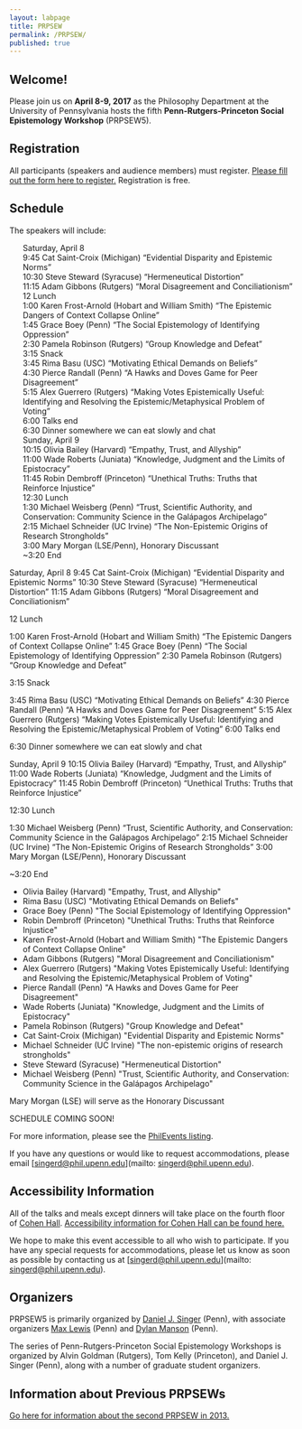```yaml
---
layout: labpage
title: PRPSEW
permalink: /PRPSEW/
published: true
---
```

## Welcome!

Please join us on **April 8-9, 2017** as the Philosophy Department at the University of Pennsylvania hosts the fifth **Penn-Rutgers-Princeton Social Epistemology Workshop** (PRPSEW5).

## Registration
All participants (speakers and audience members) must register.  [Please fill out the form here to register.](https://goo.gl/forms/cxecjVZsUFM4qkLi1)  Registration is free.

## Schedule

The speakers will include:


<ul style="list-style: none;">
	<li>Saturday, April 8</li>
	<li>9:45 Cat Saint-Croix (Michigan) “Evidential Disparity and Epistemic Norms”</li>
	<li>10:30 Steve Steward (Syracuse) “Hermeneutical Distortion”</li>
	<li>11:15 Adam Gibbons (Rutgers) “Moral Disagreement and Conciliationism”</li>
	<li></li>
	<li>12 Lunch</li>
	<li></li>
	<li>1:00 Karen Frost-Arnold (Hobart and William Smith) “The Epistemic Dangers of Context Collapse Online”</li>
	<li>1:45 Grace Boey (Penn) “The Social Epistemology of Identifying Oppression”</li>
	<li>2:30 Pamela Robinson (Rutgers) “Group Knowledge and Defeat”</li>
	<li></li>
	<li>3:15 Snack</li>
	<li></li>
	<li>3:45 Rima Basu (USC) “Motivating Ethical Demands on Beliefs”</li>
	<li>4:30 Pierce Randall (Penn) “A Hawks and Doves Game for Peer Disagreement”</li>
	<li>5:15 Alex Guerrero (Rutgers) “Making Votes Epistemically Useful: Identifying and Resolving the Epistemic/Metaphysical Problem of Voting”</li>
	<li>6:00 Talks end</li>
	<li></li>
	<li>6:30 Dinner somewhere we can eat slowly and chat</li>
	<li></li>
	<li>Sunday, April 9</li>
	<li>10:15 Olivia Bailey (Harvard) “Empathy, Trust, and Allyship”</li>
	<li>11:00 Wade Roberts (Juniata) “Knowledge, Judgment and the Limits of Epistocracy”</li>
	<li>11:45 Robin Dembroff (Princeton) “Unethical Truths: Truths that Reinforce Injustice”</li>
	<li></li>
	<li>12:30 Lunch</li>
	<li></li>
	<li>1:30 Michael Weisberg (Penn) “Trust, Scientific Authority, and Conservation: Community Science in the Galápagos Archipelago”</li>
	<li>2:15 Michael Schneider (UC Irvine) “The Non-Epistemic Origins of Research Strongholds”</li>
	<li>3:00 Mary Morgan (LSE/Penn), Honorary Discussant</li>
	<li></li>
	<li>~3:20 End</li>
</ul>



Saturday, April 8
9:45 Cat Saint-Croix (Michigan) “Evidential Disparity and Epistemic Norms”
10:30 Steve Steward (Syracuse) “Hermeneutical Distortion”
11:15 Adam Gibbons (Rutgers) “Moral Disagreement and Conciliationism”

12 Lunch

1:00 Karen Frost-Arnold (Hobart and William Smith) “The Epistemic Dangers of Context Collapse Online”
1:45 Grace Boey (Penn) “The Social Epistemology of Identifying Oppression”
2:30 Pamela Robinson (Rutgers) “Group Knowledge and Defeat”

3:15 Snack

3:45 Rima Basu (USC) “Motivating Ethical Demands on Beliefs”
4:30 Pierce Randall (Penn) “A Hawks and Doves Game for Peer Disagreement”
5:15 Alex Guerrero (Rutgers) “Making Votes Epistemically Useful: Identifying and Resolving the Epistemic/Metaphysical Problem of Voting”
6:00 Talks end

6:30 Dinner somewhere we can eat slowly and chat

Sunday, April 9
10:15 Olivia Bailey (Harvard) “Empathy, Trust, and Allyship”
11:00 Wade Roberts (Juniata) “Knowledge, Judgment and the Limits of Epistocracy”
11:45 Robin Dembroff (Princeton) “Unethical Truths: Truths that Reinforce Injustice”

12:30 Lunch

1:30 Michael Weisberg (Penn) “Trust, Scientific Authority, and Conservation: Community Science in the Galápagos Archipelago”
2:15 Michael Schneider (UC Irvine) “The Non-Epistemic Origins of Research Strongholds”
3:00 Mary Morgan (LSE/Penn), Honorary Discussant

~3:20 End


- Olivia Bailey (Harvard) "Empathy, Trust, and Allyship"
- Rima Basu (USC) "Motivating Ethical Demands on Beliefs"
- Grace Boey (Penn) "The Social Epistemology of Identifying Oppression"
- Robin Dembroff (Princeton) "Unethical Truths: Truths that Reinforce Injustice"
- Karen Frost-Arnold (Hobart and William Smith) "The Epistemic Dangers of Context Collapse Online"
- Adam Gibbons (Rutgers) "Moral Disagreement and Conciliationism"
- Alex Guerrero (Rutgers) "Making Votes Epistemically Useful: Identifying and Resolving the Epistemic/Metaphysical Problem of Voting"
- Pierce Randall (Penn) "A Hawks and Doves Game for Peer Disagreement"
- Wade Roberts (Juniata) "Knowledge, Judgment and the Limits of Epistocracy"
- Pamela Robinson (Rutgers) "Group Knowledge and Defeat"
- Cat Saint-Croix (Michigan) "Evidential Disparity and Epistemic Norms"
- Michael Schneider (UC Irvine) "The non-epistemic origins of research strongholds"
- Steve Steward (Syracuse) "Hermeneutical Distortion"
- Michael Weisberg (Penn) "Trust, Scientific Authority, and Conservation: Community Science in the Galápagos Archipelago"

Mary Morgan (LSE) will serve as the Honorary Discussant


SCHEDULE COMING SOON!

For more information, please see the [PhilEvents listing](http://philevents.org/event/show/27513).

If you have any questions or would like to request accommodations, please email [singerd@phil.upenn.edu](mailto: singerd@phil.upenn.edu).

## Accessibility Information
All of the talks and meals except dinners will take place on the fourth floor of [Cohen Hall](http://www.facilities.upenn.edu/maps/locations/cohen-hall-claudia).  [Accessibility information for Cohen Hall can be found here.](http://www.facilities.upenn.edu/sites/default/files/pennaccess/PA0310-CohenHall.pdf)

We hope to make this event accessible to all who wish to participate.  If you have any special requests for accommodations, please let us know as soon as possible by contacting us at [singerd@phil.upenn.edu](mailto: singerd@phil.upenn.edu).

## Organizers
PRPSEW5 is primarily organized by [Daniel J. Singer](http://www.danieljsinger.com/) (Penn), with associate organizers [Max Lewis](https://philosophy.sas.upenn.edu/bio/lewis) (Penn) and [Dylan Manson](https://philosophy.sas.upenn.edu/people/dylan-manson) (Penn).

The series of Penn-Rutgers-Princeton Social Epistemology Workshops is organized by Alvin Goldman (Rutgers), Tom Kelly (Princeton), and Daniel J. Singer (Penn), along with a number of graduate student organizers.

## Information about Previous PRPSEWs
[Go here for information about the second PRPSEW in 2013.](http://www.phil.upenn.edu/~singerd/PRPSEW14.html)
